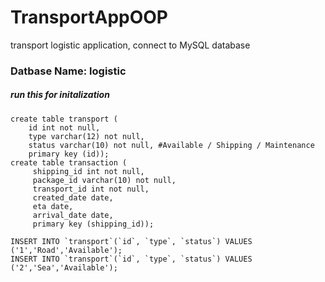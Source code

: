 # TransportAppOOP
transport logistic application, connect to MySQL database


### Datbase Name: logistic
##### run this for initalization
```
create table transport (
	id int not null, 
	type varchar(12) not null, 
	status varchar(10) not null, #Available / Shipping / Maintenance  
	primary key (id));
create table transaction (
     shipping_id int not null,
     package_id varchar(10) not null,
     transport_id int not null,
     created_date date,
     eta date,
     arrival_date date,
     primary key (shipping_id));
	
INSERT INTO `transport`(`id`, `type`, `status`) VALUES ('1','Road','Available');
INSERT INTO `transport`(`id`, `type`, `status`) VALUES ('2','Sea','Available');

```
